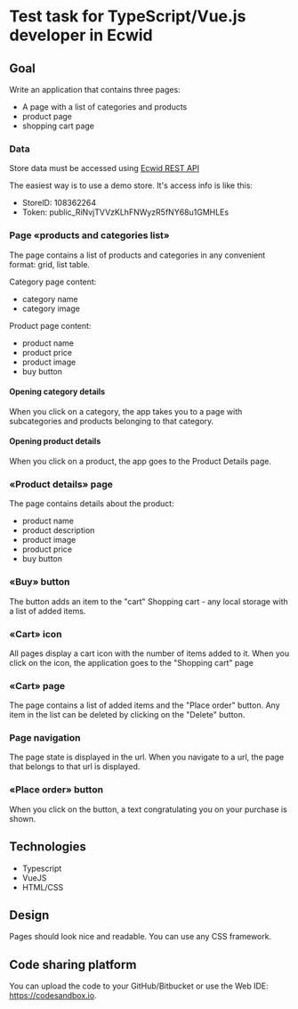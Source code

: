 # Test task for TypeScript/Vue.js developer in Ecwid

## Goal

Write an application that contains three pages:

- A page with a list of categories and products
- product page
- shopping cart page

### Data

Store data must be accessed using [Ecwid REST API](https://api-docs.ecwid.com/reference/rest-api)

The easiest way is to use a demo store. It's access info is like this:

- StoreID: 108362264
- Token: public_RiNvjTVVzKLhFNWyzR5fNY68u1GMHLEs

### Page «products and categories list»

The page contains a list of products and categories in any convenient format: grid, list table.

Category page content:

- category name
- category image

Product page content:

- product name
- product price
- product image
- buy button

#### Opening category details

When you click on a category, the app takes you to a page with subcategories and products belonging to that category.

#### Opening product details

When you click on a product, the app goes to the Product Details page.

### «Product details» page

The page contains details about the product:

- product name
- product description
- product image
- product price
- buy button

### «Buy» button

The button adds an item to the "cart"
Shopping cart - any local storage with a list of added items.

### «Cart» icon

All pages display a cart icon with the number of items added to it. When you click on the icon, the application goes to the "Shopping cart" page

### «Cart» page

The page contains a list of added items and the "Place order" button.
Any item in the list can be deleted by clicking on the "Delete" button.

### Page navigation

The page state is displayed in the url. When you navigate to a url, the page that belongs to that url is displayed.

### «Place order» button

When you click on the button, a text congratulating you on your purchase is shown.

## Technologies

- Typescript
- VueJS
- HTML/CSS

## Design

Pages should look nice and readable. You can use any CSS framework.

## Code sharing platform

You can upload the  code to your GitHub/Bitbucket or use the Web IDE: <https://codesandbox.io>.
